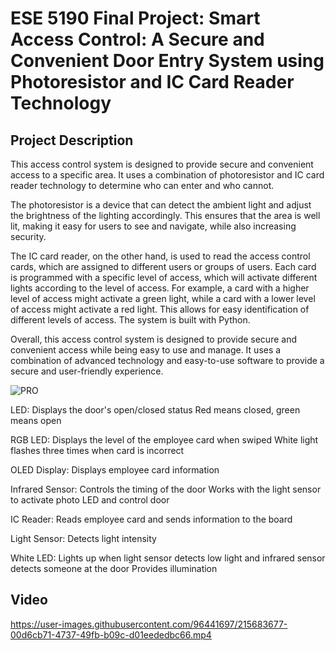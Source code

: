 # ESE 5190 Final Project: Smart Access Control: A Secure and Convenient Door Entry System using Photoresistor and IC Card Reader Technology


##  Project Description
This access control system is designed to provide secure and convenient access to a specific area. It uses a combination of photoresistor and IC card reader technology to determine who can enter and who cannot.

The photoresistor is a device that can detect the ambient light and adjust the brightness of the lighting accordingly. This ensures that the area is well lit, making it easy for users to see and navigate, while also increasing security.

The IC card reader, on the other hand, is used to read the access control cards, which are assigned to different users or groups of users. Each card is programmed with a specific level of access, which will activate different lights according to the level of access. For example, a card with a higher level of access might activate a green light, while a card with a lower level of access might activate a red light. This allows for easy identification of different levels of access. The system is built with Python.

Overall, this access control system is designed to provide secure and convenient access while being easy to use and manage. It uses a combination of advanced technology and easy-to-use software to provide a secure and user-friendly experience.

![PRO](https://user-images.githubusercontent.com/96441697/215685691-06fc0f23-a8c7-43f4-9546-af46a23d166c.png)

LED:
Displays the door's open/closed status
Red means closed, green means open

RGB LED:
Displays the level of the employee card when swiped
White light flashes three times when card is incorrect

OLED Display:
Displays employee card information

Infrared Sensor:
Controls the timing of the door
Works with the light sensor to activate photo LED and control door

IC Reader:
Reads employee card and sends information to the board

Light Sensor:
Detects light intensity

White LED:
Lights up when light sensor detects low light and infrared sensor detects someone at the door
Provides illumination






##  Video






https://user-images.githubusercontent.com/96441697/215683677-00d6cb71-4737-49fb-b09c-d01eededbc66.mp4

